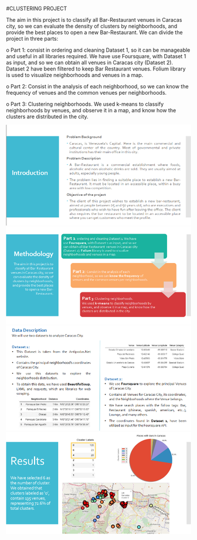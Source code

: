 #CLUSTERING PROJECT

The aim in this project is to classify all Bar-Restaurant venues in Caracas city, so we can evaluate the density of clusters by neighborhoods, and provide the best places to open a new Bar-Restaurant. We can divide the project in three parts: 

o Part 1: consist in ordering and cleaning Dataset 1, so it can be manageable and useful in all libraries required. We have use Foursquare, with Dataset 1 as input, and so we can obtain all venues in Caracas city (Dataset 2). Dataset 2 have been filtered to keep Bar Restaurant venues. Folium library is used to visualize neighborhoods and venues in a map. 

o Part 2: Consist in the analysis of each neighborhood, so we can know the frequency of venues and the common venues per neighborhoods.

o Part 3: Clustering neighborhoods. We used k-means to classify neighborhoods by venues, and observe it in a map, and know how the clusters are distributed in the city.

<img src="/images/imag.PNG" />
<img src="/images/imag3.PNG" />
<img src="/images/imag2.PNG" />
<img src="/images/imag4.PNG" />
